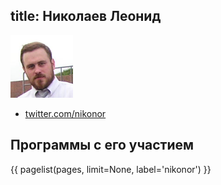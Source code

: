title: Николаев Леонид
---
![nikonor](nikonor.jpg)

- [twitter.com/nikonor](http://twitter.com/nikonor)


## Программы с его участием

{{ pagelist(pages, limit=None, label='nikonor') }}
